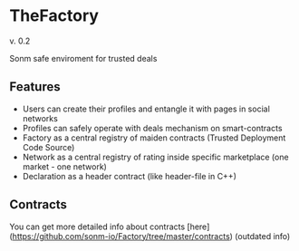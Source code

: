 # TheFactory

v. 0.2

Sonm safe enviroment for trusted deals


## Features

 - Users can create their profiles and entangle it with pages in social networks
 - Profiles can safely operate with deals mechanism on smart-contracts
 - Factory as a central registry of maiden contracts (Trusted Deployment Code Source)
 - Network as a central registry of rating inside specific marketplace (one market - one network)
 - Declaration as a header contract (like header-file in C++)

## Contracts

You can get more detailed info about contracts [here] (https://github.com/sonm-io/Factory/tree/master/contracts) (outdated info)
